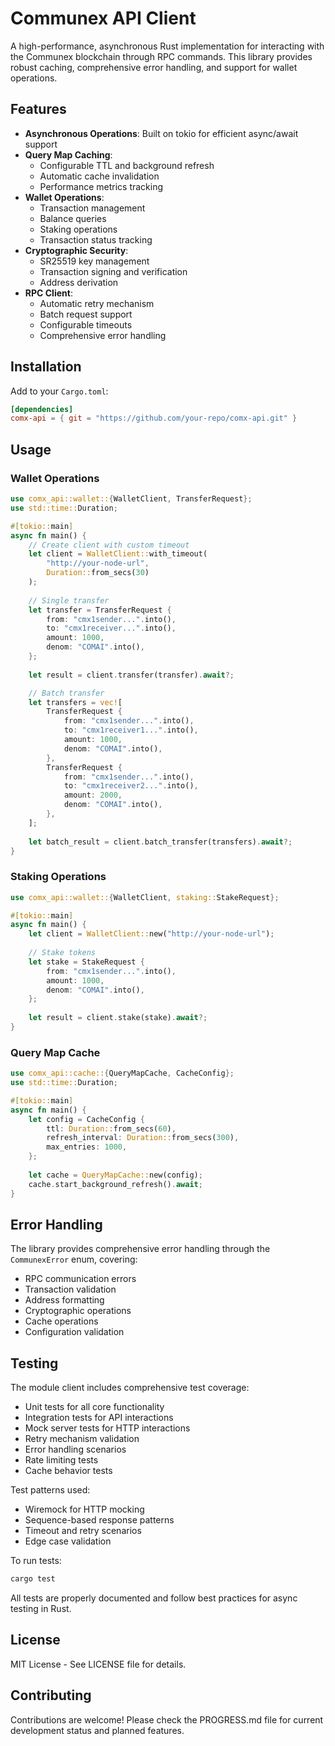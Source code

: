 # Communex API Client

A high-performance, asynchronous Rust implementation for interacting with the Communex blockchain through RPC commands. This library provides robust caching, comprehensive error handling, and support for wallet operations.

## Features

- **Asynchronous Operations**: Built on tokio for efficient async/await support
- **Query Map Caching**: 
  - Configurable TTL and background refresh
  - Automatic cache invalidation
  - Performance metrics tracking
- **Wallet Operations**:
  - Transaction management
  - Balance queries
  - Staking operations
  - Transaction status tracking
- **Cryptographic Security**:
  - SR25519 key management
  - Transaction signing and verification
  - Address derivation
- **RPC Client**:
  - Automatic retry mechanism
  - Batch request support
  - Configurable timeouts
  - Comprehensive error handling

## Installation

Add to your `Cargo.toml`:

```toml
[dependencies]
comx-api = { git = "https://github.com/your-repo/comx-api.git" }
```

## Usage

### Wallet Operations

```rust
use comx_api::wallet::{WalletClient, TransferRequest};
use std::time::Duration;

#[tokio::main]
async fn main() {
    // Create client with custom timeout
    let client = WalletClient::with_timeout(
        "http://your-node-url",
        Duration::from_secs(30)
    );
    
    // Single transfer
    let transfer = TransferRequest {
        from: "cmx1sender...".into(),
        to: "cmx1receiver...".into(),
        amount: 1000,
        denom: "COMAI".into(),
    };
    
    let result = client.transfer(transfer).await?;

    // Batch transfer
    let transfers = vec![
        TransferRequest {
            from: "cmx1sender...".into(),
            to: "cmx1receiver1...".into(),
            amount: 1000,
            denom: "COMAI".into(),
        },
        TransferRequest {
            from: "cmx1sender...".into(),
            to: "cmx1receiver2...".into(),
            amount: 2000,
            denom: "COMAI".into(),
        },
    ];
    
    let batch_result = client.batch_transfer(transfers).await?;
}
```

### Staking Operations

```rust
use comx_api::wallet::{WalletClient, staking::StakeRequest};

#[tokio::main]
async fn main() {
    let client = WalletClient::new("http://your-node-url");
    
    // Stake tokens
    let stake = StakeRequest {
        from: "cmx1sender...".into(),
        amount: 1000,
        denom: "COMAI".into(),
    };
    
    let result = client.stake(stake).await?;
}
```

### Query Map Cache

```rust
use comx_api::cache::{QueryMapCache, CacheConfig};
use std::time::Duration;

#[tokio::main]
async fn main() {
    let config = CacheConfig {
        ttl: Duration::from_secs(60),
        refresh_interval: Duration::from_secs(300),
        max_entries: 1000,
    };
    
    let cache = QueryMapCache::new(config);
    cache.start_background_refresh().await;
}
```

## Error Handling

The library provides comprehensive error handling through the `CommunexError` enum, covering:
- RPC communication errors
- Transaction validation
- Address formatting
- Cryptographic operations
- Cache operations
- Configuration validation

## Testing

The module client includes comprehensive test coverage:

- Unit tests for all core functionality
- Integration tests for API interactions
- Mock server tests for HTTP interactions
- Retry mechanism validation
- Error handling scenarios
- Rate limiting tests
- Cache behavior tests

Test patterns used:
- Wiremock for HTTP mocking
- Sequence-based response patterns
- Timeout and retry scenarios
- Edge case validation

To run tests:
```bash
cargo test
```

All tests are properly documented and follow best practices for async testing in Rust.

## License

MIT License - See LICENSE file for details.

## Contributing

Contributions are welcome! Please check the PROGRESS.md file for current development status and planned features.
